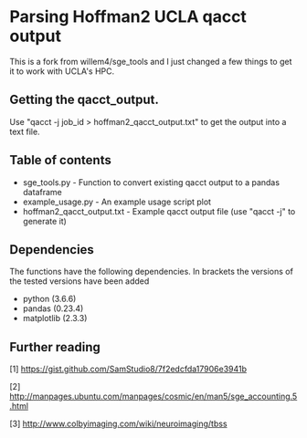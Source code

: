 # Parsing Hoffman2 UCLA qacct output

This is a fork from willem4/sge_tools and I just changed a few things to get it to work with UCLA's HPC.

## Getting the qacct_output. 

Use "qacct -j job_id > hoffman2_qacct_output.txt" to get the output into a text file. 

## Table of contents

- sge_tools.py - Function to convert existing qacct output to a pandas dataframe
- example_usage.py - An example usage script plot
- hoffman2_qacct_output.txt - Example qacct output file (use "qacct -j" to generate it)

## Dependencies

The functions have the following dependencies. In brackets the versions of the tested versions have been added
- python (3.6.6)
- pandas (0.23.4)
- matplotlib (2.3.3)

## Further reading
[1] https://gist.github.com/SamStudio8/7f2edcfda17906e3941b

[2] http://manpages.ubuntu.com/manpages/cosmic/en/man5/sge_accounting.5.html

[3] http://www.colbyimaging.com/wiki/neuroimaging/tbss
